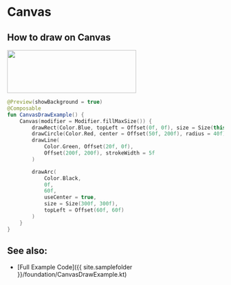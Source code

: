 <!---
This is the API of version 1.0.1
-->

# Canvas

## How to draw on Canvas

<p align="left">
  <img src ="{{ site.images }}/foundation/canvas/CanvasDrawExample.png" height=100 width=300 />
</p>

```kotlin
@Preview(showBackground = true)
@Composable
fun CanvasDrawExample() {
    Canvas(modifier = Modifier.fillMaxSize()) {
        drawRect(Color.Blue, topLeft = Offset(0f, 0f), size = Size(this.size.width, 55f))
        drawCircle(Color.Red, center = Offset(50f, 200f), radius = 40f)
        drawLine(
            Color.Green, Offset(20f, 0f),
            Offset(200f, 200f), strokeWidth = 5f
        )

        drawArc(
            Color.Black,
            0f,
            60f,
            useCenter = true,
            size = Size(300f, 300f),
            topLeft = Offset(60f, 60f)
        )
    }
}
```

## See also:
* [Full Example Code]({{ site.samplefolder }}/foundation/CanvasDrawExample.kt)

